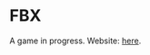 # FBX
A game in progress. Website: <a href="https://d4q2.github.io/FBX/" style="backgound-color: black;">here</a>.
